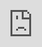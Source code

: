 ```yaml
---
categories:
- Travel
date: "2009-07-07"
tags:
- deccan-highlanders-torna
- hiking
- torna
title: Torna revisited
---
```


<iframe id="iframe" style="width: 100%; height: 100%; position: absolute; top: 0; left: 0;" src="https://srikanthperinkulam.com/flickr/slideshowholder.php?full=1&amp;height=50&amp;size=big&amp;setId=72157649134597253&amp;trans=1&amp;thumbnails=0&amp;transition=0&amp;layoutType=responsive&amp;sort=0" width="100%" height="100%" frameborder="0" scrolling="no"></iframe>
